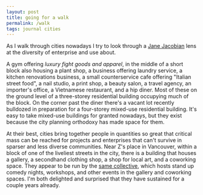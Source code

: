 ```yaml
---
layout: post
title: going for a walk
permalink: /walk
tags: journal cities
---
```


As I walk through cities nowadays I try to look through a [Jane Jacobian](https://www.wikiwand.com/en/The_Death_and_Life_of_Great_American_Cities) lens at the diversity of enterprise and use about.
<!--more-->
A gym offering _luxury fight goods and apparel_, in the middle of a short block also housing a plant shop, a business offering laundry service, a kitchen renovations business, a small counterservice cafe offering "Italian street food", a nail studio, a print shop, a beauty salon, a travel agency, an importer's office, a Vietnamese restaurant, and a hip diner.
Most of these on the ground level of a three-storey residential building occupying much of the block.
On the corner past the diner there's a vacant lot recently bulldozed in preparation for a four-storey mixed-use residential building.
It's easy to take mixed-use buildings for granted nowadays, but they exist because the city planning orthodoxy has made space for them.

At their best, cities bring together people in quantities so great that critical mass can be reached for projects and enterprises that can't survive in sparser and less diverse communities.
Near Z's place in Vancouver, within a block of one of the liveliest streets in the city, there is a building that houses a gallery, a secondhand clothing shop, a shop for local art, and a coworking space.
They appear to be run by the [same collective](https://www.slicevancouver.ca/), which hosts stand up comedy nights, workshops, and other events in the gallery and coworking spaces.
I'm both delighted and surprised that they have sustained for a couple years already.